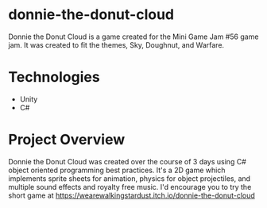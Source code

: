 # donnie-the-donut-cloud
Donnie the Donut Cloud is a game created for the Mini Game Jam #56 game jam. It was created to fit the themes, Sky, Doughnut, and Warfare.

# Technologies
* Unity
* C#

# Project Overview
Donnie the Donut Cloud was created over the course of 3 days using C# object oriented programming best practices. It's a 2D game which implements sprite sheets for animation, physics for object projectiles, and multiple sound effects and royalty free music. I'd encourage you to try the short game at https://wearewalkingstardust.itch.io/donnie-the-donut-cloud
